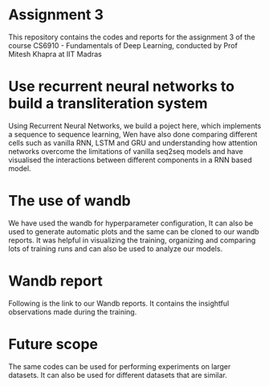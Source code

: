 # Assignment 3
This repository contains the codes and reports for the assignment 3 of the course CS6910 - Fundamentals of Deep Learning, conducted by Prof Mitesh Khapra at IIT Madras

# Use recurrent neural networks to build a transliteration system

Using Recurrent Neural Networks, we build a poject here, which implements a sequence to sequence learning, Wen have also done comparing different cells such as vanilla RNN, LSTM and GRU and understanding how attention networks overcome the limitations of vanilla seq2seq models and have visualised the interactions between different components in a RNN based model. 

# The use of wandb

We have used the wandb for hyperparameter configuration, It can also be used to generate automatic plots and the same can be cloned to our wandb reports. It was helpful in visualizing the training, organizing and comparing lots of training runs and can also be used to analyze our models.

# Wandb report
Following is the link to our Wandb reports. It contains the insightful observations made during the training.

# Future scope
The same codes can be used for performing experiments on larger datasets.
It can also be used for different datasets that are similar.






